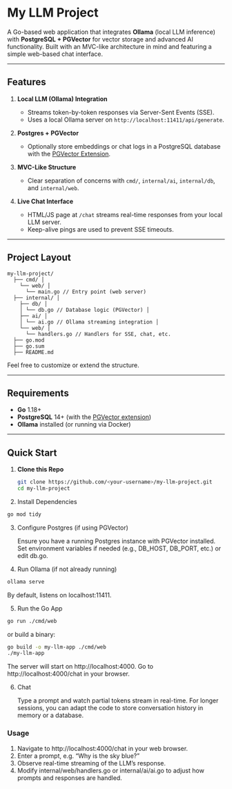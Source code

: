 # My LLM Project

A Go-based web application that integrates **Ollama** (local LLM inference) with **PostgreSQL + PGVector** for vector storage and advanced AI functionality. Built with an MVC-like architecture in mind and featuring a simple web-based chat interface.

---

## Features

1. **Local LLM (Ollama) Integration**  
   - Streams token-by-token responses via Server-Sent Events (SSE).  
   - Uses a local Ollama server on `http://localhost:11411/api/generate`.

2. **Postgres + PGVector**  
   - Optionally store embeddings or chat logs in a PostgreSQL database with the [PGVector Extension](https://github.com/pgvector/pgvector).

3. **MVC-Like Structure**  
   - Clear separation of concerns with `cmd/`, `internal/ai`, `internal/db`, and `internal/web`.

4. **Live Chat Interface**  
   - HTML/JS page at `/chat` streams real-time responses from your local LLM server.  
   - Keep-alive pings are used to prevent SSE timeouts.

---

## Project Layout

```
my-llm-project/ 
  ├── cmd/ │ 
    └── web/ │ 
      └── main.go // Entry point (web server) 
  ├── internal/ │ 
    ├── db/ │ 
    │ └── db.go // Database logic (PGVector) │ 
    ├── ai/ │ 
    │ └── ai.go // Ollama streaming integration │ 
    └── web/ │ 
      └── handlers.go // Handlers for SSE, chat, etc. 
  ├── go.mod 
  ├── go.sum 
  ├── README.md
```

Feel free to customize or extend the structure.

---

## Requirements

- **Go** 1.18+  
- **PostgreSQL** 14+ (with the [PGVector extension](https://github.com/pgvector/pgvector))  
- **Ollama** installed (or running via Docker)  

---

## Quick Start

1. **Clone this Repo**

   ```bash
   git clone https://github.com/<your-username>/my-llm-project.git
   cd my-llm-project
   ```
2. Install Dependencies

```bash
go mod tidy
```

3. Configure Postgres (if using PGVector)
  
    Ensure you have a running Postgres instance with PGVector installed.
    Set environment variables if needed (e.g., DB_HOST, DB_PORT, etc.) or edit db.go.

4. Run Ollama (if not already running)
```bash
ollama serve
```

  By default, listens on localhost:11411.

5. Run the Go App
```bash
go run ./cmd/web
```
or build a binary:
```bash
go build -o my-llm-app ./cmd/web
./my-llm-app
```
The server will start on http://localhost:4000. Go to http://localhost:4000/chat in your browser.

6. Chat

    Type a prompt and watch partial tokens stream in real-time.
    For longer sessions, you can adapt the code to store conversation history in memory or a database.

### Usage

  1. Navigate to http://localhost:4000/chat in your web browser.
  2. Enter a prompt, e.g. “Why is the sky blue?”
  3. Observe real-time streaming of the LLM’s response.
  4. Modify internal/web/handlers.go or internal/ai/ai.go to adjust how prompts and responses are handled.

